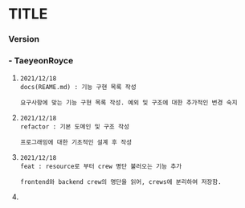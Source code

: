 # TITLE

### Version

### - TaeyeonRoyce

1. ```
   2021/12/18
   docs(REAME.md) : 기능 구현 목록 작성
   
   요구사항에 맞는 기능 구현 목록 작성. 예외 및 구조에 대한 추가적인 변경 숙지
   ```

2. ```
   2021/12/18
   refactor : 기본 도메인 및 구조 작성
   
   프로그래밍에 대한 기초적인 설계 후 작성
   ```

3. ```
   2021/12/18
   feat : resource로 부터 crew 명단 불러오는 기능 추가
   
   frontend와 backend crew의 명단을 읽어, crews에 분리하여 저장함.
   ```

4. 